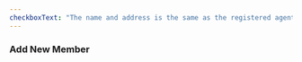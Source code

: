 ```yaml
---
checkboxText: "The name and address is the same as the registered agent"
---
```

### Add New Member
